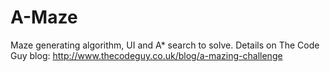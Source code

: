 # A-Maze

Maze generating algorithm, UI and A* search to solve.  Details on The Code Guy blog: http://www.thecodeguy.co.uk/blog/a-mazing-challenge
